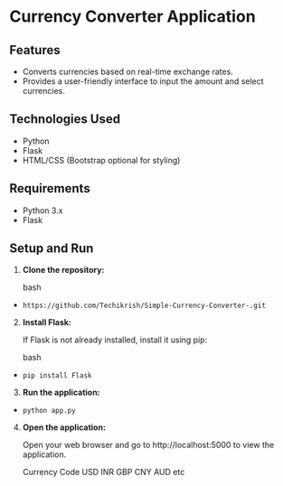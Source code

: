 # Currency Converter Application



## Features

-   Converts currencies based on real-time exchange rates.
-   Provides a user-friendly interface to input the amount and select currencies.

## Technologies Used

-   Python
-   Flask
-   HTML/CSS (Bootstrap optional for styling)

## Requirements

-   Python 3.x
-   Flask
## Setup and Run

1.  **Clone the repository:**
    
    bash
    
   
  
  

  -   `https://github.com/Techikrish/Simple-Currency-Converter-.git` 
    
2.  **Install Flask:**
    
    If Flask is not already installed, install it using pip:
    
    bash
    
    
    
 -  `pip install Flask` 
    
3.  **Run the application:**
    
    
    
 -  `python app.py` 
    
4.  **Open the application:**
    
    Open your web browser and go to http://localhost:5000 to view the application.

    Currency Code
    USD
    INR
    GBP
    CNY
    AUD etc
